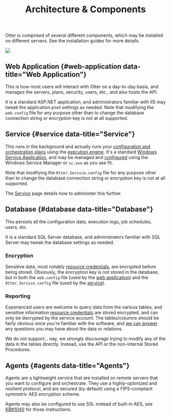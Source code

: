 ﻿---
title: Architecture & Components
keywords: otter
sequence: 300
show-headings-in-nav: true
---

Otter is comprised of several different components, which may be installed on different servers. See the installation guides for more details.

![](/resources/documentation/otter/a-c-diagram.png)

## Web Application {#web-application data-title="Web Application"}

This is how most users will interact with Otter on a day-to-day basis, and manages the servers, plans, security, users, etc., and also hosts the API.

It is a standard ASP.NET application, and administrators familiar with IIS may tweak the application pool settings as needed. Note that modifying the `web.config` file for any purpose other than to change the database connection string or encryption key is not at all supported.

## Service {#service data-title="Service"}

This runs in the background and actually runs your [configuration and orchestration plans](../../core-concepts/plans) using the [execution engine](../execution-engine). It's a standard [Windows Service Application](https://msdn.microsoft.com/en-us/library/windows/desktop/ms685141(v=vs.85).aspx), and may be managed and [configured](configuration-options) using the Windows Service Manager or `sc.exe` as you see fit.

Note that modifying the `Otter.Service.config` file for any purpose other than to change the database connection string or encryption key is not at all supported.

The [Service](architecture/service) page details how to administer this further.

## Database {#database data-title="Database"}

This persists all the configuration data, execution logs, job schedules, users, etc.

It is a standard SQL Server database, and administrators familiar with SQL Server may tweak the database settings as needed.

### Encryption

Sensitive data, most notably [resource credentials](../global-components/resource-credentials), are encrypted before being stored. Obviously, the encryption key is *not* stored in the database, but in both the `web.config` file (used by the [web application](#web-application)) and the `Otter.Service.config` file (used by the [service](#service)).

### Reporting

Experienced users are welcome to query data from the various tables, and sensitive information [resource credentials](../global-components/resource-credentials) are stored encrypted, and can only be decrypted by the service account. The tables/columns should be fairly obvious once you're familiar with the software, and [we can answer](/support/ticket) any questions you may have about the data or relations.

We do not support... nay, we *strongly discourage* trying to modify any of the data in the tables directly. Instead, use the API or the non-internal Stored Procedures.

## Agents {#agents data-title="Agents"}

Agents are a lightweight service that are installed on remote servers that you want to configure and orchestrate. They use a highly-optimized and resilient protocol, and are secured (by default) using a FIPS-compliant symmetric AES encryption scheme.

Agents may also be configured to use SSL instead of built-in AES, see [KB#1040](/support/kb/1040) for those instructions.
